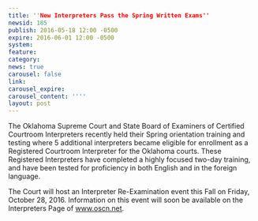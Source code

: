 ```yaml
---
title: ''New Interpreters Pass the Spring Written Exams''
newsid: 185
publish: 2016-05-18 12:00 -0500
expire: 2016-06-01 12:00 -0500
system: 
feature: 
category: 
news: true
carousel: false
link: 
carousel_expire: 
carousel_content: ''''
layout: post
---
```

<p>The Oklahoma Supreme Court and State Board of Examiners of Certified Courtroom Interpreters recently held their Spring orientation training and testing where 5 additional interpreters became eligible for enrollment as a Registered Courtroom Interpreter for the Oklahoma courts.  These Registered Interpreters have completed a highly focused two-day training, and have been tested for proficiency in both English and in the foreign language.</p>
<p>The Court will host an Interpreter Re-Examination event this Fall on Friday, October  28, 2016.  Information on this event will soon be available on the Interpreters Page of <a href="http://www.oscn.net" target="_blank">www.oscn.net</a>.</p>